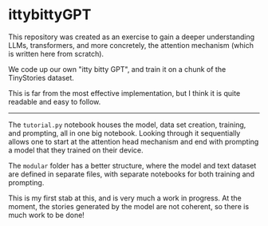 # ittybittyGPT

This repository was created as an exercise to gain a deeper understanding LLMs, transformers, and more concretely, the attention mechanism (which is written here from scratch). 

We code up our own "itty bitty GPT", and train it on a chunk of the TinyStories dataset. 

This is far from the most effective implementation, but I think it is quite readable and easy to follow. 

------

The `tutorial.py` notebook houses the model, data set creation, training, and prompting, all in one big notebook. Looking through it sequentially allows one to start at the attention head mechanism and end with prompting a model that they trained on their device. 

The `modular` folder has a better structure, where the model and text dataset are defined in separate files, with separate notebooks for both training and prompting. 

This is my first stab at this, and is very much a work in progress. At the moment, the stories generated by the model are not coherent, so there is much work to be done! 


